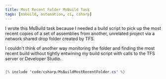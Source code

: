 ```yaml
---
title: Most Recent Folder MsBuild Task
tags: [msbuild, automation, ci, csharp]
---
```


I wrote this MsBuild task because I needed a build script to pick up the
most recent copies of a set of assemblies from another, unrelated project via
a network shared drop folder created by TFS.

I couldn't think of another way monitoring the folder and finding the most
recent build without tightly entwining my build script with calls to the
TFS server or Developer Studio.

```csharp

{% include 'code/csharp/MsBuildMostRecentFolder.cs' %}

```
